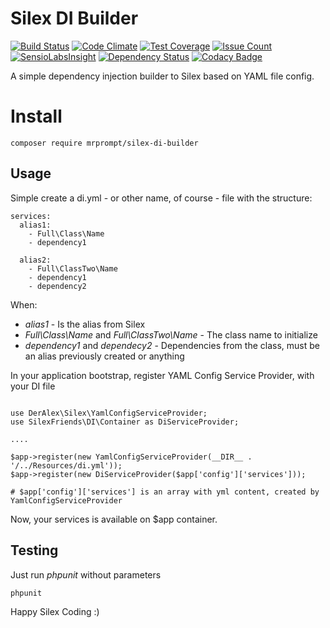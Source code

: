 # Silex DI Builder 

[![Build Status](https://travis-ci.org/SilexFriends/Di.png)](https://travis-ci.org/SilexFriends/Di) 
[![Code Climate](https://codeclimate.com/github/SilexFriends/Di/badges/gpa.svg)](https://codeclimate.com/github/SilexFriends/Di)
[![Test Coverage](https://codeclimate.com/github/SilexFriends/Di/badges/coverage.svg)](https://codeclimate.com/github/SilexFriends/Di/coverage)
[![Issue Count](https://codeclimate.com/github/SilexFriends/Di/badges/issue_count.svg)](https://codeclimate.com/github/SilexFriends/Di)
[![SensioLabsInsight](https://insight.sensiolabs.com/projects/7b8ed0fc-2f5a-4e6f-84fd-030430a3482e/mini.png)](https://insight.sensiolabs.com/projects/7b8ed0fc-2f5a-4e6f-84fd-030430a3482e)
[![Dependency Status](https://www.versioneye.com/user/projects/55ddde652383e9002500006d/badge.svg?style=flat)](https://www.versioneye.com/user/projects/55ddde652383e9002500006d)
[![Codacy Badge](https://api.codacy.com/project/badge/grade/430370f1ef0a45d78cb019d125ff95a7)](https://www.codacy.com/app/mrprompt/silex-di-builder)

A simple dependency injection builder to Silex based on YAML file config.

# Install

```
composer require mrprompt/silex-di-builder
```

## Usage
Simple create a di.yml - or other name, of course - file with the structure:


```
services:
  alias1:
    - Full\Class\Name
    - dependency1

  alias2:
    - Full\ClassTwo\Name
    - dependency1
    - dependency2

```

When:

- *alias1* - Is the alias from Silex
- *Full\Class\Name* and *Full\ClassTwo\Name* - The class name to initialize
- *dependency1* and *dependecy2* - Dependencies from the class, must be an alias previously created or anything

In your application bootstrap, register YAML Config Service Provider, with your DI file

```

use DerAlex\Silex\YamlConfigServiceProvider;
use SilexFriends\DI\Container as DiServiceProvider;

....

$app->register(new YamlConfigServiceProvider(__DIR__ . '/../Resources/di.yml'));
$app->register(new DiServiceProvider($app['config']['services']));
 
# $app['config']['services'] is an array with yml content, created by YamlConfigServiceProvider

```

Now, your services is available on $app container.


## Testing

Just run *phpunit* without parameters

```
phpunit
```

Happy Silex Coding :)
